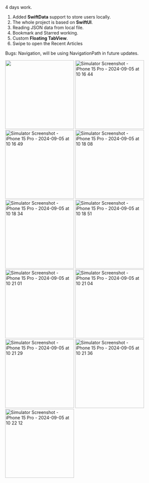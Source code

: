 4 days work.
1. Added **SwiftData** support to store users locally.
2. The whole project is based on **SwiftUI**.
3. Reading JSON data from local file.
4. Bookmark and Starred working.
5. Custom **Floating TabView**.
6. Swipe to open the Recent Articles

Bugs: Navigation, will be using NavigationPath in future updates.
   
<img src = https://github.com/user-attachments/assets/1361344b-d505-4b84-b1d5-1c03a48f5070 width="220">
<img src="https://github.com/user-attachments/assets/10c663e4-f69f-45ab-91cc-490940caf08d" width="220" alt="Simulator Screenshot - iPhone 15 Pro - 2024-09-05 at 10 16 44">
<img src="https://github.com/user-attachments/assets/0d77eced-a917-4978-87d3-86212f99bad1" width="220" alt="Simulator Screenshot - iPhone 15 Pro - 2024-09-05 at 10 16 49">
<img src="https://github.com/user-attachments/assets/dee0daba-745d-401f-ad10-18b34f86965b" width="220" alt="Simulator Screenshot - iPhone 15 Pro - 2024-09-05 at 10 18 08">
<img src="https://github.com/user-attachments/assets/e6db7aa2-f2cf-4df0-8c61-3f22f3cb3582" width="220" alt="Simulator Screenshot - iPhone 15 Pro - 2024-09-05 at 10 18 34">
<img src="https://github.com/user-attachments/assets/63632b1f-9970-43c2-b975-76a1f1862674" width="220" alt="Simulator Screenshot - iPhone 15 Pro - 2024-09-05 at 10 18 51">
<img src="https://github.com/user-attachments/assets/f7c070ee-259e-4a2b-86b4-570942e620f6" width="220" alt="Simulator Screenshot - iPhone 15 Pro - 2024-09-05 at 10 21 01">
<img src="https://github.com/user-attachments/assets/346e2639-9a14-4ae5-8683-ffcf30a4a0f1" width="220" alt="Simulator Screenshot - iPhone 15 Pro - 2024-09-05 at 10 21 04">
<img src="https://github.com/user-attachments/assets/25fa56ab-b1a9-4038-aec6-6c06f658235c" width="220" alt="Simulator Screenshot - iPhone 15 Pro - 2024-09-05 at 10 21 29">
<img src="https://github.com/user-attachments/assets/46981a34-847e-4766-a432-dd63529af296" width="220" alt="Simulator Screenshot - iPhone 15 Pro - 2024-09-05 at 10 21 36">
<img src="https://github.com/user-attachments/assets/e95cf971-3d02-467f-ae9d-955e42683281" width="220" alt="Simulator Screenshot - iPhone 15 Pro - 2024-09-05 at 10 22 12">
